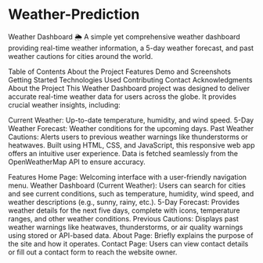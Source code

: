 # Weather-Prediction

Weather Dashboard 🌦️
A simple yet comprehensive weather dashboard providing real-time weather information, a 5-day weather forecast, and past weather cautions for cities around the world.

Table of Contents
About the Project
Features
Demo and Screenshots
Getting Started
Technologies Used
Contributing
Contact
Acknowledgments
About the Project
This Weather Dashboard project was designed to deliver accurate real-time weather data for users across the globe. It provides crucial weather insights, including:

Current Weather: Up-to-date temperature, humidity, and wind speed.
5-Day Weather Forecast: Weather conditions for the upcoming days.
Past Weather Cautions: Alerts users to previous weather warnings like thunderstorms or heatwaves.
Built using HTML, CSS, and JavaScript, this responsive web app offers an intuitive user experience. Data is fetched seamlessly from the OpenWeatherMap API to ensure accuracy.

Features
Home Page: Welcoming interface with a user-friendly navigation menu.
Weather Dashboard (Current Weather): Users can search for cities and see current conditions, such as temperature, humidity, wind speed, and weather descriptions (e.g., sunny, rainy, etc.).
5-Day Forecast: Provides weather details for the next five days, complete with icons, temperature ranges, and other weather conditions.
Previous Cautions: Displays past weather warnings like heatwaves, thunderstorms, or air quality warnings using stored or API-based data.
About Page: Briefly explains the purpose of the site and how it operates.
Contact Page: Users can view contact details or fill out a contact form to reach the website owner.
